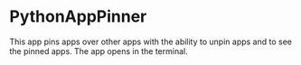 # PythonAppPinner
This app pins apps over other apps with the ability to unpin apps and to see the pinned apps. The app opens in the terminal.
